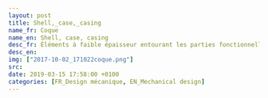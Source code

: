 ```yaml
---
layout: post
title: Shell,_case,_casing
name_fr: Coque
name_en: Shell, case, casing
desc_fr: Éléments à faible épaisseur entourant les parties fonctionnelles d'un système mécanique, et visibles de l'extérieur pour l'en protéger et-ou pour un effet visuel. La partie invisible de la coque peut avoir des éléments fonctionnels, ou non.
desc_en: 
img: ["2017-10-02_171022coque.png"]
src: 
date: 2019-03-15 17:58:00 +0100
categories: [FR_Design mécanique, EN_Mechanical design]
---
```

